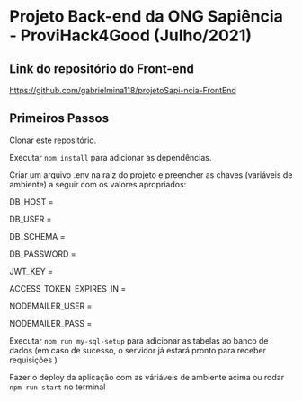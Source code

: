 # Projeto Back-end da ONG Sapiência - ProviHack4Good (Julho/2021)


## Link do repositório do Front-end
https://github.com/gabrielmina118/projetoSapi-ncia-FrontEnd

## Primeiros Passos
Clonar este repositório.

Executar `npm install` para adicionar as dependências.

Criar um arquivo .env na raiz do projeto e preencher as chaves (variáveis de ambiente) a seguir com os valores apropriados:

DB_HOST =

DB_USER =

DB_SCHEMA =

DB_PASSWORD =

JWT_KEY =

ACCESS_TOKEN_EXPIRES_IN =

NODEMAILER_USER =

NODEMAILER_PASS =

Executar `npm run my-sql-setup` para adicionar as tabelas ao banco de dados (em caso de sucesso, o servidor já estará pronto para receber requisições )

Fazer o deploy da aplicação com as váriáveis de ambiente acima ou rodar `npm run start` no terminal



